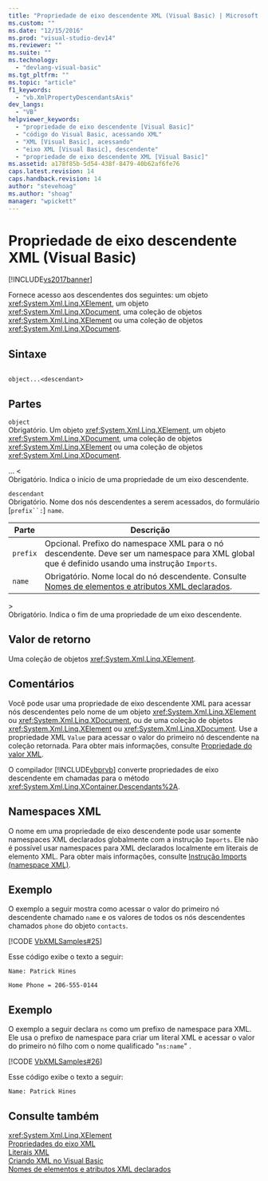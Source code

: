 ```yaml
---
title: "Propriedade de eixo descendente XML (Visual Basic) | Microsoft Docs"
ms.custom: ""
ms.date: "12/15/2016"
ms.prod: "visual-studio-dev14"
ms.reviewer: ""
ms.suite: ""
ms.technology: 
  - "devlang-visual-basic"
ms.tgt_pltfrm: ""
ms.topic: "article"
f1_keywords: 
  - "vb.XmlPropertyDescendantsAxis"
dev_langs: 
  - "VB"
helpviewer_keywords: 
  - "propriedade de eixo descendente [Visual Basic]"
  - "código do Visual Basic, acessando XML"
  - "XML [Visual Basic], acessando"
  - "eixo XML [Visual Basic], descendente"
  - "propriedade de eixo descendente XML [Visual Basic]"
ms.assetid: a178f85b-5d54-438f-8479-40b62af6fe76
caps.latest.revision: 14
caps.handback.revision: 14
author: "stevehoag"
ms.author: "shoag"
manager: "wpickett"
---
```

# Propriedade de eixo descendente XML (Visual Basic)
[!INCLUDE[vs2017banner](../../../csharp/includes/vs2017banner.md)]

Fornece acesso aos descendentes dos seguintes: um objeto <xref:System.Xml.Linq.XElement>, um objeto <xref:System.Xml.Linq.XDocument>, uma coleção de objetos <xref:System.Xml.Linq.XElement> ou uma coleção de objetos <xref:System.Xml.Linq.XDocument>.  
  
## Sintaxe  
  
```  
  
object...<descendant>  
```  
  
## Partes  
 `object`  
 Obrigatório.  Um objeto <xref:System.Xml.Linq.XElement>, um objeto <xref:System.Xml.Linq.XDocument>, uma coleção de objetos <xref:System.Xml.Linq.XElement> ou uma coleção de objetos <xref:System.Xml.Linq.XDocument>.  
  
 ... \<  
 Obrigatório.  Indica o início de uma propriedade de um eixo descendente.  
  
 `descendant`  
 Obrigatório.  Nome dos nós descendentes a serem acessados, do formulário \[`prefix``:`\] `name`.  
  
|Parte|Descrição|  
|-----------|---------------|  
|`prefix`|Opcional.  Prefixo do namespace XML para o nó descendente.  Deve ser um namespace para XML global que é definido usando uma instrução `Imports`.|  
|`name`|Obrigatório.  Nome local do nó descendente.  Consulte [Nomes de elementos e atributos XML declarados](../../../visual-basic/programming-guide/language-features/xml/names-of-declared-xml-elements-and-attributes.md).|  
  
 \>  
 Obrigatório.  Indica o fim de uma propriedade de um eixo descendente.  
  
## Valor de retorno  
 Uma coleção de objetos <xref:System.Xml.Linq.XElement>.  
  
## Comentários  
 Você pode usar uma propriedade de eixo descendente XML para acessar nós descendentes pelo nome de um objeto <xref:System.Xml.Linq.XElement> ou <xref:System.Xml.Linq.XDocument>, ou de uma coleção de objetos <xref:System.Xml.Linq.XElement> ou <xref:System.Xml.Linq.XDocument>.  Use a propriedade XML `Value` para acessar o valor do primeiro nó descendente na coleção retornada.  Para obter mais informações, consulte [Propriedade do valor XML](../../../visual-basic/language-reference/xml-axis/xml-value-property.md).  
  
 O compilador [!INCLUDE[vbprvb](../../../csharp/programming-guide/concepts/linq/includes/vbprvb_md.md)] converte propriedades de eixo descendente em chamadas para o método <xref:System.Xml.Linq.XContainer.Descendants%2A>.  
  
## Namespaces XML  
 O nome em uma propriedade de eixo descendente pode usar somente namespaces XML declarados globalmente com a instrução `Imports`.  Ele não é possível usar namespaces para XML declarados localmente em literais de elemento XML.  Para obter mais informações, consulte [Instrução Imports \(namespace XML\)](../../../visual-basic/language-reference/statements/imports-statement-xml-namespace.md).  
  
## Exemplo  
 O exemplo a seguir mostra como acessar o valor do primeiro nó descendente chamado `name` e os valores de todos os nós descendentes chamados `phone` do objeto `contacts`.  
  
 [!CODE [VbXMLSamples#25](../CodeSnippet/VS_Snippets_VBCSharp/VbXMLSamples#25)]  
  
 Esse código exibe o texto a seguir:  
  
 `Name: Patrick Hines`  
  
 `Home Phone = 206-555-0144`  
  
## Exemplo  
 O exemplo a seguir declara `ns` como um prefixo de namespace para XML.  Ele usa o prefixo de namespace para criar um literal XML e acessar o valor do primeiro nó filho com o nome qualificado "`ns:name`" .  
  
 [!CODE [VbXMLSamples#26](../CodeSnippet/VS_Snippets_VBCSharp/VbXMLSamples#26)]  
  
 Esse código exibe o texto a seguir:  
  
 `Name: Patrick Hines`  
  
## Consulte também  
 <xref:System.Xml.Linq.XElement>   
 [Propriedades do eixo XML](../../../visual-basic/language-reference/xml-axis/xml-axis-properties.md)   
 [Literais XML](../../../visual-basic/language-reference/xml-literals/index.md)   
 [Criando XML no Visual Basic](../../../visual-basic/programming-guide/language-features/xml/creating-xml.md)   
 [Nomes de elementos e atributos XML declarados](../../../visual-basic/programming-guide/language-features/xml/names-of-declared-xml-elements-and-attributes.md)